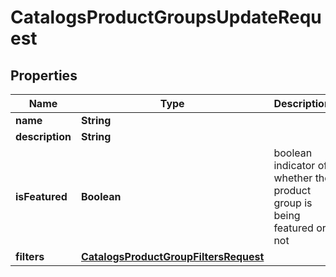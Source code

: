 

# CatalogsProductGroupsUpdateRequest


## Properties

| Name | Type | Description | Notes |
|------------ | ------------- | ------------- | -------------|
|**name** | **String** |  |  [optional] |
|**description** | **String** |  |  [optional] |
|**isFeatured** | **Boolean** | boolean indicator of whether the product group is being featured or not |  [optional] |
|**filters** | [**CatalogsProductGroupFiltersRequest**](CatalogsProductGroupFiltersRequest.md) |  |  [optional] |



